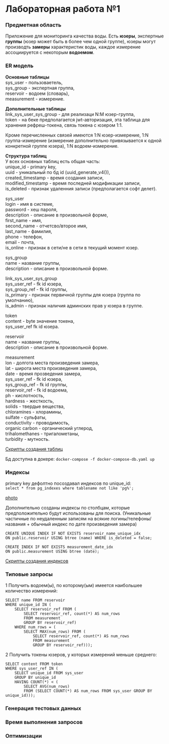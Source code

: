 # Лабораторная работа №1  

### Предметная область
Приложение для мониторинга качества воды. Есть **юзеры**, 
экспертные **группы** (юзер может быть в более чем одной группе),
юзеры могут производть **замеры** характеристик воды, каждое измерение 
ассоциируется с некоторым **водоемом**.

### ER модель
**Основные таблицы**  
sys_user - пользоваетель,  
sys_group - экспертная группа,  
reservoir - водоем (словарь),  
measurement - измерение.

**Дополнительные таблицы**  
link_sys_user_sys_group - для реализаци N:M юзер-группа,  
token - на беке предполагается jwt-авторизация, эта таблица для
хранения рефреш-токена, связь токена с юзером 1:1.

Кроме перечисленных связей имеются 1:N юзер-измерение,
1:N группа-измерение (измерение дополнительно 
привязывается к одной конкретной группе юзера), 
1:N водоем-измерение.  

**Структура таблиц**  
У всех основных таблиц есть общая часть:  
unique_id - primary key,  
uuid - уникальный по бд id (uuid_generate_v4()),  
created_timestamp - время создания записи,  
modified_timestamp - время последней модификации записи,  
is_deleted - признак удаленния записи (предполагается софт делет).  

sys_user  
login - имя в системе,  
password - хеш пароля,  
description -  описание в произвольной форме,  
first_name - имя,  
second_name - отчетсво/второе имя,  
last_name - фамилия,  
phone - телефон,  
email - почта,  
is_online - признак в сети/не в сети в текущий момент юзер.  

sys_group  
name - название группы,  
description - описание в произвольной форме.  

link_sys_user_sys_group  
sys_user_ref - fk id юзера,  
sys_group_ref - fk id группы,  
is_primary - признак первичной группы для юзера (группа по умолчанию),   
is_admin - признак наличия админских прав у юзера в группе.  

token  
content - byte значение токена,  
sys_user_ref fk id юзера.

reservoir  
name - название группы,  
description -  описание в произвольной форме.  

measurement  
lon - долгота места произведения замера,  
lat - широта места произведения замера,  
date - время прозведения замера,  
sys_user_ref - fk id юзера,  
sys_group_ref - fk id группы,  
reservoir_ref - fk id водоема,  
ph - кислотность,  
hardness - жесткость,  
solids - твердые вещества,  
chloramines - хлорамины,  
sulfate - сульфаты,  
conductivity - проводимость,  
organic carbon - органический углерод,  
trihalomethanes - тригалометаны,  
turbidity - мутность.  

[Скрипты создания таблиц]()  

Бд доступна в докере:
`docker-compose -f docker-compose-db.yaml up`  


### Индексы  

primary key дефолтно посоздавал индексов по unique_id:  
`select * from pg_indexes where tablename not like 'pg%';`

[photo]()  

Дополнительно созданы индексы по столбцам, которые 
предположительно будут использованы для поиска. 
(Уникальные частичные по неудаленным записям на всякие
логины/телефоны/названия + обычный индекс по дате 
произведения замера)  

```
CREATE UNIQUE INDEX IF NOT EXISTS reservoir_name_unique_idx
ON public.reservoir USING btree (name) WHERE is_deleted = false;

CREATE INDEX IF NOT EXISTS measurement_date_idx
ON public.measurement USING btree (date);
```

[Скрипты создания индексов]()  

### Типовые запросы  

1 Получить водоем(ы), 
по которому(ым) имеется наибольшее количество измерений:
```
SELECT name FROM reservoir
WHERE unique_id IN (
	SELECT reservoir_ref FROM (
		SELECT reservoir_ref, count(*) AS num_rows
		FROM measurement
		GROUP BY reservoir_ref)
	WHERE num_rows = (
		SELECT MAX(num_rows) FROM (
		    SELECT reservoir_ref, count(*) AS num_rows
		    FROM measurement
		    GROUP BY reservoir_ref)));
```

2 Получить токены юзеров, у которых измерений меньше среднего:
```
SELECT content FROM token
WHERE sys_user_ref IN (
    SELECT unique_id FROM sys_user
    GROUP BY unique_id
    HAVING COUNT(*) < (
        SELECT AVG(num_rows) 
        FROM (SELECT COUNT(*) AS num_rows FROM sys_user GROUP BY unique_id)));
```

### Генерация тестовых данных  


### Время выполнения запросов  


### Оптимизации  




